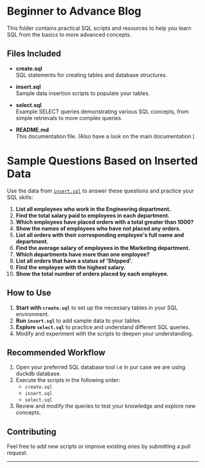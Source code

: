 # Beginner to Advance Blog

This folder contains practical SQL scripts and resources to help you learn SQL from the basics to more advanced concepts.

## Files Included

- **create.sql**  
  SQL statements for creating tables and database structures.

- **insert.sql**  
  Sample data insertion scripts to populate your tables.

- **select.sql**  
  Example SELECT queries demonstrating various SQL concepts, from simple retrievals to more complex queries.

- **README.md**  
  This documentation file. (Also have a look on the main documentation )




# Sample Questions Based on Inserted Data

Use the data from [`insert.sql`](insert.sql) to answer these questions and practice your SQL skills:

1. **List all employees who work in the Engineering department.**
2. **Find the total salary paid to employees in each department.**
3. **Which employees have placed orders with a total greater than 1000?**
4. **Show the names of employees who have not placed any orders.**
5. **List all orders with their corresponding employee's full name and department.**
6. **Find the average salary of employees in the Marketing department.**
7. **Which departments have more than one employee?**
8. **List all orders that have a status of 'Shipped'.**
9. **Find the employee with the highest salary.**
10. **Show the total number of orders placed by each employee.**



## How to Use

1. **Start with `create.sql`** to set up the necessary tables in your SQL environment.
2. **Run `insert.sql`** to add sample data to your tables.
3. **Explore `select.sql`** to practice and understand different SQL queries.
4. Modify and experiment with the scripts to deepen your understanding.

## Recommended Workflow

1. Open your preferred SQL database tool i.e in pur case we are using duckdb database.
2. Execute the scripts in the following order:
   - `create.sql`
   - `insert.sql`
   - `select.sql`
3. Review and modify the queries to test your knowledge and explore new concepts.

## Contributing

Feel free to add new scripts or improve existing ones by submitting a pull request.

---
